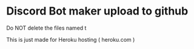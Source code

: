 # Discord Bot maker upload to github

Do NOT delete the files named t

This is just made for Heroku hosting ( heroku.com )
